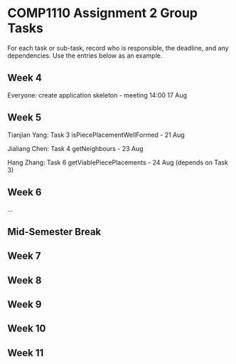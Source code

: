 # COMP1110 Assignment 2 Group Tasks

For each task or sub-task, record who is responsible, the deadline, and any dependencies.
Use the entries below as an example.

## Week 4

Everyone: create application skeleton - meeting 14:00 17 Aug

## Week 5

Tianjian Yang: Task 3 isPiecePlacementWellFormed - 21 Aug

Jialiang Chen: Task 4 getNeighbours - 23 Aug

Hang Zhang: Task 6 getViablePiecePlacements - 24 Aug (depends on Task 3)

## Week 6

...

## Mid-Semester Break

## Week 7

## Week 8

## Week 9

## Week 10

## Week 11
